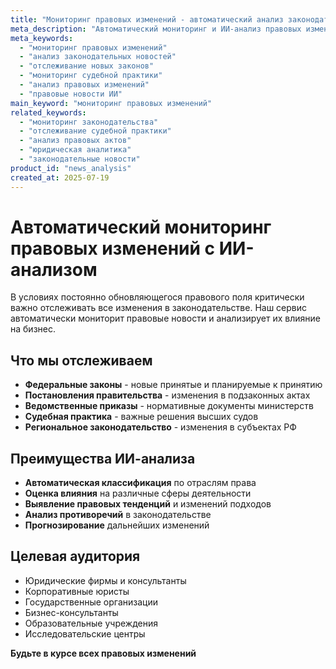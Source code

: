 ```yaml
---
title: "Мониторинг правовых изменений - автоматический анализ законодательных новостей"
meta_description: "Автоматический мониторинг и ИИ-анализ правовых изменений. Отслеживание новых законов, постановлений правительства, судебной практики."
meta_keywords:
  - "мониторинг правовых изменений"
  - "анализ законодательных новостей"
  - "отслеживание новых законов"
  - "мониторинг судебной практики"
  - "анализ правовых изменений"
  - "правовые новости ИИ"
main_keyword: "мониторинг правовых изменений"
related_keywords:
  - "мониторинг законодательства"
  - "отслеживание судебной практики"
  - "анализ правовых актов"
  - "юридическая аналитика"
  - "законодательные новости"
product_id: "news_analysis"
created_at: 2025-07-19
---
```


# Автоматический мониторинг правовых изменений с ИИ-анализом

В условиях постоянно обновляющегося правового поля критически важно отслеживать все изменения в законодательстве. Наш сервис автоматически мониторит правовые новости и анализирует их влияние на бизнес.

## Что мы отслеживаем

- **Федеральные законы** - новые принятые и планируемые к принятию
- **Постановления правительства** - изменения в подзаконных актах
- **Ведомственные приказы** - нормативные документы министерств
- **Судебная практика** - важные решения высших судов
- **Региональное законодательство** - изменения в субъектах РФ

## Преимущества ИИ-анализа

- **Автоматическая классификация** по отраслям права
- **Оценка влияния** на различные сферы деятельности
- **Выявление правовых тенденций** и изменений подходов
- **Анализ противоречий** в законодательстве
- **Прогнозирование** дальнейших изменений

## Целевая аудитория

- Юридические фирмы и консультанты
- Корпоративные юристы
- Государственные организации
- Бизнес-консультанты
- Образовательные учреждения
- Исследовательские центры

**Будьте в курсе всех правовых изменений**
